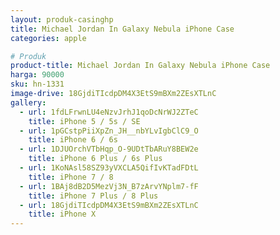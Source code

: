 ```yaml
---
layout: produk-casinghp
title: Michael Jordan In Galaxy Nebula iPhone Case
categories: apple

# Produk
product-title: Michael Jordan In Galaxy Nebula iPhone Case
harga: 90000
sku: hn-1331
image-drive: 18GjdiTIcdpDM4X3EtS9mBXm2ZEsXTLnC
gallery:
  - url: 1fdLFrwnLU4eNzvJrhJ1qoDcNrWJ2ZTeC
    title: iPhone 5 / 5s / SE
  - url: 1pGCstpPiiXpZn_JH__nbYLvIgbClC9_O
    title: iPhone 6 / 6s
  - url: 1DJUOrchVTbHqp_O-9UDtTbARuY8BEW2e
    title: iPhone 6 Plus / 6s Plus
  - url: 1KoNAsl58SZ93yVXCLA5QifIvKTadFDtL
    title: iPhone 7 / 8
  - url: 1BAj8dB2D5MezVj3N_B7zArvYNplm7-fF
    title: iPhone 7 Plus / 8 Plus
  - url: 18GjdiTIcdpDM4X3EtS9mBXm2ZEsXTLnC
    title: iPhone X
---
```

